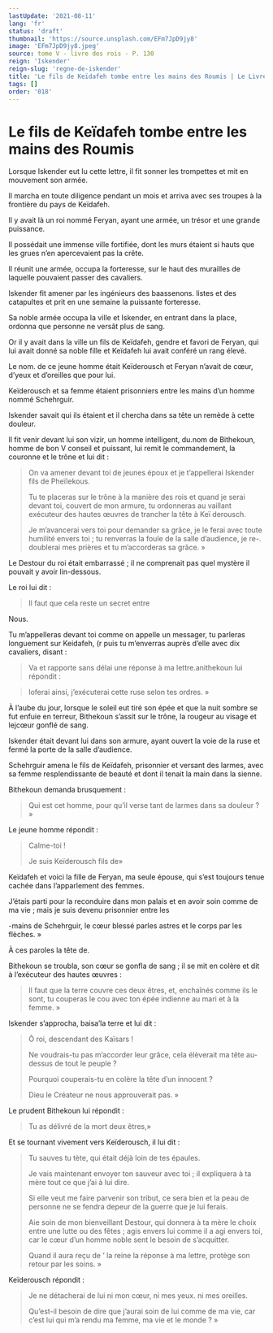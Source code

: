 ```yaml
---
lastUpdate: '2021-08-11'
lang: 'fr'
status: 'draft'
thumbnail: 'https://source.unsplash.com/EFm7JpD9jy8'
image: 'EFm7JpD9jy8.jpeg'
source: tome V - livre des rois - P. 130
reign: 'Iskender'
reign-slug: 'regne-de-iskender'
title: 'Le fils de Keïdafeh tombe entre les mains des Roumis | Le Livre des Rois | Shâhnâmeh'
tags: []
order: '018'
---
```


<!-- LTeX: language=fr -->

# Le fils de Keïdafeh tombe entre les mains des Roumis

Lorsque Iskender eut lu cette lettre, il fit sonner les trompettes et mit en mouvement son armée.

Il marcha en toute diligence pendant un mois et arriva avec ses troupes à la frontière du pays de Keïdafeh.

Il y avait là un roi nommé Feryan, ayant une armée, un trésor et une grande puissance.

Il possédait une immense ville fortifiée, dont les murs étaient si hauts que les grues n’en apercevaient pas la crête.

Il réunit une armée, occupa la forteresse, sur le haut des murailles de laquelle pouvaient passer des cavaliers.

Iskender fit amener par les ingénieurs des baassenons. listes et des catapultes et prit en une semaine la puissante forteresse.

Sa noble armée occupa la ville et Iskender, en entrant dans la place, ordonna que personne ne versât plus de sang.

Or il y avait dans la ville un fils de Keïdafeh, gendre et favori de Feryan, qui lui avait donné sa noble fille et Keïdafeh lui avait conféré un rang élevé.

Le nom. de ce jeune homme était Keïderousch et Feryan n’avait de cœur, d’yeux et d’oreilles que pour lui.

Keïderousch et sa femme étaient prisonniers entre les mains d’un homme nommé Schehrguir.

Iskender savait qui ils étaient et il chercha dans sa tête un remède à cette douleur.

Il fit venir devant lui son vizir, un homme intelligent, du.nom de Bithekoun, homme de bon V conseil et puissant, lui remit le commandement, la couronne et le trône et lui dit :

> On va amener devant toi de jeunes époux et je t’appellerai Iskender fils de Pheïlekous.
>
> Tu te placeras sur le trône à la manière des rois et quand je serai devant toi, couvert de mon armure, tu ordonneras au vaillant exécuteur des hautes œuvres de trancher la tête à Keï derousch.
>
> Je m’avancerai vers toi pour demander sa grâce, je le ferai avec toute humilité envers toi ; tu renverras la foule de la salle d’audience, je re-. doublerai mes prières et tu m’accorderas sa grâce. »

Le Destour du roi était embarrassé ; il ne comprenait pas quel mystère il pouvait y avoir lin-dessous.

Le roi lui dit :

> Il faut que cela reste un secret entre

Nous.

Tu m’appelleras devant toi comme on appelle un messager, tu parleras longuement sur Keidafeh, (r puis tu m’enverras auprès d’elle avec dix cavaliers, disant :

> Va et rapporte sans délai une réponse à ma lettre.anithekoun lui répondit :

> loferai ainsi, j’exécuterai cette ruse selon tes ordres. »

À l’aube du jour, lorsque le soleil eut tiré son épée et que la nuit sombre se fut enfuie en terreur, Bithekoun s’assit sur le trône, la rougeur au visage et lejcœur gonflé de sang.

Iskender était devant lui dans son armure, ayant ouvert la voie de la ruse et fermé la porte de la salle d’audience.

Schehrguir amena le fils de Keïdafeh, prisonnier et versant des larmes, avec sa femme resplendissante de beauté et dont il tenait la main dans la sienne.

Bithekoun demanda brusquement :

> Qui est cet homme, pour qu’il verse tant de larmes dans sa douleur ? »

Le jeune homme répondit :

> Calme-toi !
>
> Je suis Keïderousch fils de»

Keïdafeh et voici la fille de Feryan, ma seule épouse, qui s’est toujours tenue cachée dans l’apparlement des femmes.

J’étais parti pour la reconduire dans mon palais et en avoir soin comme de ma vie ; mais je suis devenu prisonnier entre les

-mains de Schehrguir, le cœur blessé parles astres et le corps par les flèches. »

À ces paroles la tête de.

Bithekoun se troubla, son cœur se gonfla de sang ; il se mit en colère et dit à l’exécuteur des hautes œuvres :

> Il faut que la terre couvre ces deux êtres, et, enchaînés comme ils le sont, tu couperas le cou avec ton épée indienne au mari et à la femme. »

Iskender s’approcha, baisa’la terre et lui dit :

> Ô roi, descendant des Kaïsars !
>
> Ne voudrais-tu pas m’accorder leur grâce, cela élèverait ma tête au-dessus de tout le peuple ?
>
> Pourquoi couperais-tu en colère la tête d’un innocent ?
>
> Dieu le Créateur ne nous approuverait pas. »

Le prudent Bithekoun lui répondit :

> Tu as délivré de la mort deux êtres,»

Et se tournant vivement vers Keïderousch, il lui dit :

> Tu sauves tu tète, qui était déjà loin de tes épaules.
>
> Je vais maintenant envoyer ton sauveur avec toi ; il expliquera à ta mère tout ce que j’ai à lui dire.
>
> Si elle veut me faire parvenir son tribut, ce sera bien et la peau de personne ne se fendra depeur de la guerre que je lui ferais.
>
> Aie soin de mon bienveillant Destour, qui donnera à ta mère le choix entre une lutte ou des fêtes ; agis envers lui comme il a agi envers toi, car le cœur d’un homme noble sent le besoin de s’acquitter.
>
> Quand il aura reçu de ’ la reine la réponse à ma lettre, protège son retour par les soins. »

Keïderousch répondit :

> Je ne détacherai de lui ni mon cœur, ni mes yeux. ni mes oreilles.
>
> Qu’est-il besoin de dire que j’aurai soin de lui comme de ma vie, car c’est lui qui m’a rendu ma femme, ma vie et le monde ? »
